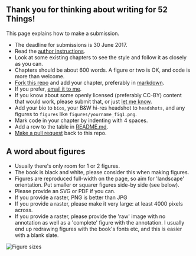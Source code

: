 ## Thank you for thinking about writing for 52 Things!

This page explains how to make a submission.

- The deadline for submissions is 30 June 2017.
- Read the [author instructions](https://www.agilelibre.com/authors).
- Look at some existing chapters to see the style and follow it as closely as you can.
- Chapters should be about 600 words. A figure or two is OK, and code is more than welcome.
- [Fork this repo](https://help.github.com/articles/fork-a-repo/) and add your chapter, preferably in [markdown](https://daringfireball.net/projects/markdown/). 
- If you prefer, [email it to me](mailto:matt@agilescientific.com).
- If you know about some openly licensed (preferably CC-BY) content that would work, please submit that, or just [let me know](mailto:matt@agilescientific.com).
- Add your bio to `bios`, your B&W hi-res headshot to `headshots`, and any figures to `figures` like `figures/yourname_fig1.png`.
- Mark code in your chapter by indenting with 4 spaces.
- Add a row to the table in [README.md](README.md).
- [Make a pull request](https://help.github.com/articles/about-pull-requests/) back to this repo.

## A word about figures

- Usually there's only room for 1 or 2 figures.
- The book is black and white, please consider this when making figures.
- Figures are reproduced full-width on the page, so aim for 'landscape' orientation. Put smaller or squarer figures side-by side (see below).
- Please provide an SVG or PDF if you can.
- If you provide a raster, PNG is better than JPG
- If you provide a raster, please make it very large: at least 4000 pixels across.
- If you provide a raster, please provide the 'raw' image with no annotation as well as a 'complete' figure with the annotation. I usually end up redrawing figures with the book's fonts etc, and this is easier with a blank slate.

![Figure sizes](https://www.dropbox.com/s/uvzd2pwxnr0zjz0/52T_figures.png?raw=1)
